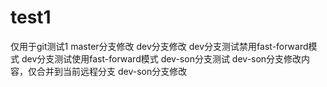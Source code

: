 # test1
仅用于git测试1
master分支修改
dev分支修改
dev分支测试禁用fast-forward模式
dev分支测试使用fast-forward模式
dev-son分支测试
dev-son分支修改内容，仅合并到当前远程分支
dev-son分支修改
